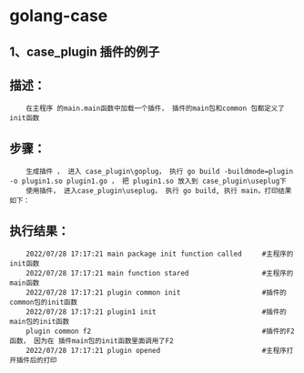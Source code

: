 <!--
 * @Author: error: git config user.name && git config user.email & please set dead value or install git
 * @Date: 2022-07-28 17:01:00
 * @LastEditors: error: git config user.name && git config user.email & please set dead value or install git
 * @LastEditTime: 2022-07-28 17:47:50
 * @FilePath: \goprojecte:\d\README.md
 * @Description: 这是默认设置,请设置`customMade`, 打开koroFileHeader查看配置 进行设置: https://github.com/OBKoro1/koro1FileHeader/wiki/%E9%85%8D%E7%BD%AE
-->
# golang-case

## 1、case_plugin 插件的例子
## 描述：
        在主程序 的main.main函数中加载一个插件， 插件的main包和common 包都定义了init函数
## 步骤：
        生成插件 ， 进入 case_plugin\goplug， 执行 go build -buildmode=plugin -o plugin1.so plugin1.go ， 把 plugin1.so 放入到 case_plugin\useplug下
        使用插件， 进入case_plugin\useplug， 执行 go build, 执行 main，打印结果如下：

## 执行结果：
        2022/07/28 17:17:21 main package init function called     #主程序的init函数
        2022/07/28 17:17:21 main function stared                  #主程序的main函数
        2022/07/28 17:17:21 plugin common init                    #插件的common包的init函数
        2022/07/28 17:17:21 plugin1 init                          #插件的main包的init函数
        plugin common f2                                          #插件的F2函数， 因为在 插件main包的init函数里面调用了F2
        2022/07/28 17:17:21 plugin opened                         #主程序打开插件后的打印

